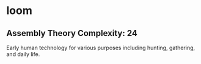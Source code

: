 # loom

## Assembly Theory Complexity: 24
Early human technology for various purposes including hunting, gathering, and daily life.
